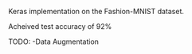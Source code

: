 Keras implementation on the Fashion-MNIST dataset.

Acheived test accuracy of 92%

TODO: -Data Augmentation

